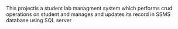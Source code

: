 This projectis a student lab managment system which performs crud operations on student and manages and updates its record in SSMS database using SQL server
